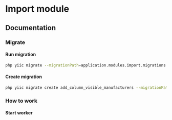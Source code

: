# Import module

## Documentation

### Migrate

#### Run migration
```bash
php yiic migrate --migrationPath=application.modules.import.migrations
```

#### Create migration
```bash
php yiic migrate create add_column_visible_manufacturers --migrationPath=application.modules.import.migrations
```

### How to work

#### Start worker
